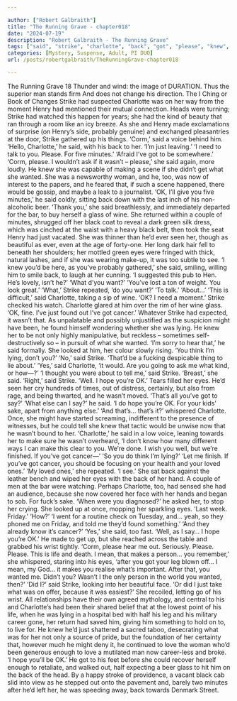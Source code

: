 ```yaml
---

author: ["Robert Galbraith"]
title: "The Running Grave - chapter018"
date: "2024-07-19"
description: "Robert Galbraith - The Running Grave"
tags: ["said", "strike", "charlotte", "back", "got", "please", "knew", "eye", "henry", "wanted", "lying", "hope", "make", "corm", "would", "ok", "minute", "glass", "wine", "black", "found", "might", "well", "man", "change"]
categories: [Mystery, Suspense, Adult, PI DUO]
url: /posts/robertgalbraith/TheRunningGrave-chapter018

---
```



The Running Grave
18
Thunder and wind: the image of DURATION.
Thus the superior man stands firm
And does not change his direction.
The I Ching or Book of Changes
Strike had suspected Charlotte was on her way from the moment Henry had mentioned their mutual connection. Heads were turning; Strike had watched this happen for years; she had the kind of beauty that ran through a room like an icy breeze. As she and Henry made exclamations of surprise (on Henry’s side, probably genuine) and exchanged pleasantries at the door, Strike gathered up his things.
‘Corm,’ said a voice behind him.
‘Hello, Charlotte,’ he said, with his back to her. ‘I’m just leaving.’
‘I need to talk to you. Please. For five minutes.’
‘Afraid I’ve got to be somewhere.’
‘Corm, please. I wouldn’t ask if it wasn’t – please,’ she said again, more loudly.
He knew she was capable of making a scene if she didn’t get what she wanted. She was a newsworthy woman, and he, too, was now of interest to the papers, and he feared that, if such a scene happened, there would be gossip, and maybe a leak to a journalist.
‘OK, I’ll give you five minutes,’ he said coldly, sitting back down with the last inch of his non-alcoholic beer.
‘Thank you,’ she said breathlessly, and immediately departed for the bar, to buy herself a glass of wine.
She returned within a couple of minutes, shrugged off her black coat to reveal a dark green silk dress, which was cinched at the waist with a heavy black belt, then took the seat Henry had just vacated. She was thinner than he’d ever seen her, though as beautiful as ever, even at the age of forty-one. Her long dark hair fell to beneath her shoulders; her mottled green eyes were fringed with thick, natural lashes, and if she was wearing make-up, it was too subtle to see.
‘I knew you’d be here, as you’ve probably gathered,’ she said, smiling, willing him to smile back, to laugh at her cunning. ‘I suggested this pub to Hen. He’s lovely, isn’t he?’
‘What d’you want?’
‘You’ve lost a ton of weight. You look great.’
‘What,’ Strike repeated, ‘do you want?’
‘To talk.’
‘About…’
‘This is difficult,’ said Charlotte, taking a sip of wine. ‘OK? I need a moment.’
Strike checked his watch. Charlotte glared at him over the rim of her wine glass.
‘OK, fine. I’ve just found out I’ve got cancer.’
Whatever Strike had expected, it wasn’t that. As unpalatable and possibly unjustified as the suspicion might have been, he found himself wondering whether she was lying. He knew her to be not only highly manipulative, but reckless – sometimes self-destructively so – in pursuit of what she wanted.
‘I’m sorry to hear that,’ he said formally.
She looked at him, her colour slowly rising.
‘You think I’m lying, don’t you?’
‘No,’ said Strike. ‘That’d be a fucking despicable thing to lie about.’
‘Yes,’ said Charlotte, ‘it would. Are you going to ask me what kind, or how—?’
‘I thought you were about to tell me,’ said Strike.
‘Breast,’ she said.
‘Right,’ said Strike. ‘Well. I hope you’re OK.’
Tears filled her eyes. He’d seen her cry hundreds of times, out of distress, certainly, but also from rage, and being thwarted, and he wasn’t moved.
‘That’s all you’ve got to say?’
‘What else can I say?’ he said. ‘I do hope you’re OK. For your kids’ sake, apart from anything else.’
‘And that’s… that’s it?’ whispered Charlotte.
Once, she might have started screaming, indifferent to the presence of witnesses, but he could tell she knew that tactic would be unwise now that he wasn’t bound to her.
‘Charlotte,’ he said in a low voice, leaning towards her to make sure he wasn’t overheard, ‘I don’t know how many different ways I can make this clear to you. We’re done. I wish you well, but we’re finished. If you’ve got cancer—’
‘So you do think I’m lying?’
‘Let me finish. If you’ve got cancer, you should be focusing on your health and your loved ones.’
‘My loved ones,’ she repeated. ‘I see.’
She sat back against the leather bench and wiped her eyes with the back of her hand. A couple of men at the bar were watching. Perhaps Charlotte, too, had sensed she had an audience, because she now covered her face with her hands and began to sob.
For fuck’s sake.
‘When were you diagnosed?’ he asked her, to stop her crying.
She looked up at once, mopping her sparkling eyes.
‘Last week. Friday.’
‘How?’
‘I went for a routine check on Tuesday, and… yeah, so they phoned me on Friday, and told me they’d found something.’
‘And they already know it’s cancer?’
‘Yes,’ she said, too fast.
‘Well, as I say… I hope you’re OK.’
He made to get up, but she reached across the table and grabbed his wrist tightly.
‘Corm, please hear me out. Seriously. Please. Please. This is life and death. I mean, that makes a person… you remember,’ she whispered, staring into his eyes, ‘after you got your leg blown off… I mean, my God… it makes you realise what’s important. After that, you wanted me. Didn’t you? Wasn’t I the only person in the world you wanted, then?’
‘Did I?’ said Strike, looking into her beautiful face. ‘Or did I just take what was on offer, because it was easiest?’
She recoiled, letting go of his wrist.
All relationships have their own agreed mythology, and central to his and Charlotte’s had been their shared belief that at the lowest point of his life, when he was lying in a hospital bed with half his leg and his military career gone, her return had saved him, giving him something to hold on to, to live for. He knew he’d just shattered a sacred taboo, desecrating what was for her not only a source of pride, but the foundation of her certainty that, however much he might deny it, he continued to love the woman who’d been generous enough to love a mutilated man now career-less and broke.
‘I hope you’ll be OK.’
He got to his feet before she could recover herself enough to retaliate, and walked out, half expecting a beer glass to hit him on the back of the head. By a happy stroke of providence, a vacant black cab slid into view as he stepped out onto the pavement and, barely two minutes after he’d left her, he was speeding away, back towards Denmark Street.

